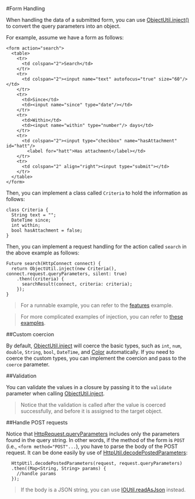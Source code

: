 #Form Handling

When handling the data of a submitted form, you can use [ObjectUtil.inject()](http://api.rikulo.org/commons/latest/rikulo_mirrors/ObjectUtil.html#inject) to convert the query parameters into an object.

For example, assume we have a form as follows:

    <form action="search">
      <table>
        <tr>
          <td colspan="2">Search</td>
        </tr>
        <tr>
          <td colspan="2"><input name="text" autofocus="true" size="60"/></td>
        </tr>
        <tr>
          <td>Since</td>
          <td><input name="since" type="date"/></td>
        </tr>
        <tr>
          <td>Within</td>
          <td><input name="within" type="number"/> days</td>
        </tr>
        <tr>
          <td colspan="2"><input type="checkbox" name="hasAttachment" id="hatt"/>
            <label for="hatt">Has attachment</label></td>
        </tr>
        <tr>
          <td colspan="2" align="right"><input type="submit"></td>
        </tr>
      </table>
    </form>

Then, you can implement a class called `Criteria` to hold the information as follows:

    class Criteria {
      String text = "";
      DateTime since;
      int within;
      bool hasAttachment = false;
    }

Then, you can implement a request handling for the action called `search` in the above example as follows:

    Future search(HttpConnect connect) {
      return ObjectUtil.inject(new Criteria(), connect.request.queryParameters, silent: true)
        .then((criteria) {
          searchResult(connect, criteria: criteria);
        });
    }

> For a runnable example, you can refer to the [features](source:test) example.

> For more complicated examples of injection, you can refer to [these examples](https://github.com/rikulo/commons/blob/master/test/inject.dart).

##Custom coercion

By default, [ObjectUtil.inject](http://api.rikulo.org/commons/latest/rikulo_mirrors/ObjectUtil.html#inject) will coerce the basic types, such as `int`, `num`, `double`, `String`, `bool`, `DateTime`, and [Color](http://api.rikulo.org/commons/latest/rikulo_util/Color.html) automatically. If you need to coerce the custom types, you can implement the coercion and pass to the `coerce` parameter.

##Validation

You can validate the values in a closure by passing it to the `validate` parameter when calling [ObjectUtil.inject](http://api.rikulo.org/commons/latest/rikulo_mirrors/ObjectUtil.html#inject).

> Notice that the validation is called after the value is coerced successfully, and before it is assigned to the target object.

##Handle POST requests

Notice that [HttpRequest.queryParameters](dart:io) includes only the parameters found in the query string. In other words, if the method of the form is `POST` (i.e., `<form method="POST"...`), you have to parse the body of the POST request. It can be done easily by use of [HttpUtil.decodePostedParameters](commons:io):

      HttpUtil.decodePostedParameters(request, request.queryParameters)
      .then((Map<String, String> params) {
        //handle params
      });

> If the body is a JSON string, you can use [IOUtil.readAsJson](commons:io) instead.
